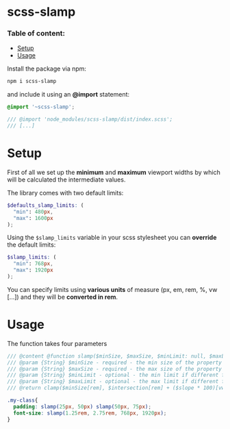# scss-slamp
### Table of content:
- [Setup](#setup)
- [Usage](#usage)

Install the package via npm:

``` bash
npm i scss-slamp
```

and include it using an **@import** statement:

``` scss
@import '~scss-slamp';

/// @import 'node_modules/scss-slamp/dist/index.scss';
/// [...]
```

# Setup
First of all we set up the **minimum** and **maximum** viewport widths by which will be calculated the intermediate values.

The library comes with two default limits:

``` scss
$defaults_slamp_limits: (
  "min": 480px, 
  "max": 1600px
);
```

Using the `$slamp_limits` variable in your scss stylesheet you can **override** the default limits:

``` scss
$slamp_limits: (
  "min": 768px,
  "max": 1920px
);
```

You can specify limits using **various units** of measure (px, em, rem, %, vw [...]) and they will be **converted in rem**.

# Usage
The function takes four parameters
``` scss
/// @content @function slamp($minSize, $maxSize, $minLimit: null, $maxLimit: null){ ... }
/// @param {String} $minSize - required - the min size of the property (px, em, rem, %, vw [...])
/// @param {String} $maxSize - required - the max size of the property (px, em, rem, %, vw [...])
/// @param {String} $minLimit - optional - the min limit if different from default (px, em, rem, %, vw [...])
/// @param {String} $maxLimit - optional - the max limit if different from default (px, em, rem, %, vw [...])
/// @return clamp($minSize[rem], $intersection[rem] + ($slope * 100)[vw], $maxSize[rem])

.my-class{
  padding: slamp(25px, 50px) slamp(50px, 75px);
  font-size: slamp(1.25rem, 2.75rem, 768px, 1920px);
}

```


